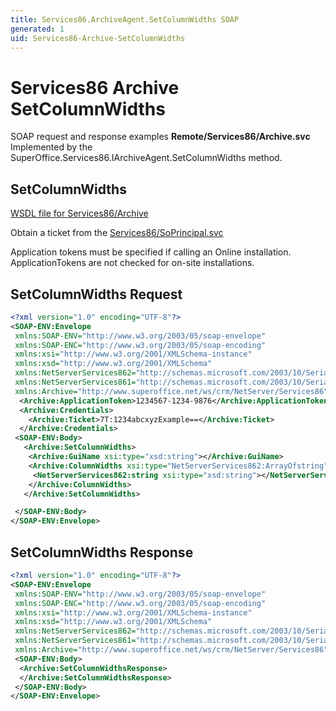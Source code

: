 ```yaml
---
title: Services86.ArchiveAgent.SetColumnWidths SOAP
generated: 1
uid: Services86-Archive-SetColumnWidths
---
```


# Services86 Archive SetColumnWidths

SOAP request and response examples **Remote/Services86/Archive.svc**
Implemented by the <see cref="M:SuperOffice.Services86.IArchiveAgent.SetColumnWidths">SuperOffice.Services86.IArchiveAgent.SetColumnWidths</see> method.

## SetColumnWidths

[WSDL file for Services86/Archive](../Services86-Archive.md)

Obtain a ticket from the [Services86/SoPrincipal.svc](../SoPrincipal/index.md)

Application tokens must be specified if calling an Online installation. ApplicationTokens are not checked for on-site installations.

## SetColumnWidths Request

```xml
<?xml version="1.0" encoding="UTF-8"?>
<SOAP-ENV:Envelope
 xmlns:SOAP-ENV="http://www.w3.org/2003/05/soap-envelope"
 xmlns:SOAP-ENC="http://www.w3.org/2003/05/soap-encoding"
 xmlns:xsi="http://www.w3.org/2001/XMLSchema-instance"
 xmlns:xsd="http://www.w3.org/2001/XMLSchema"
 xmlns:NetServerServices862="http://schemas.microsoft.com/2003/10/Serialization/Arrays"
 xmlns:NetServerServices861="http://schemas.microsoft.com/2003/10/Serialization/"
 xmlns:Archive="http://www.superoffice.net/ws/crm/NetServer/Services86">
  <Archive:ApplicationToken>1234567-1234-9876</Archive:ApplicationToken>
  <Archive:Credentials>
    <Archive:Ticket>7T:1234abcxyzExample==</Archive:Ticket>
  </Archive:Credentials>
 <SOAP-ENV:Body>
   <Archive:SetColumnWidths>
    <Archive:GuiName xsi:type="xsd:string"></Archive:GuiName>
    <Archive:ColumnWidths xsi:type="NetServerServices862:ArrayOfstring">
     <NetServerServices862:string xsi:type="xsd:string"></NetServerServices862:string>
    </Archive:ColumnWidths>
   </Archive:SetColumnWidths>

 </SOAP-ENV:Body>
</SOAP-ENV:Envelope>

```

## SetColumnWidths Response

```xml
<?xml version="1.0" encoding="UTF-8"?>
<SOAP-ENV:Envelope
 xmlns:SOAP-ENV="http://www.w3.org/2003/05/soap-envelope"
 xmlns:SOAP-ENC="http://www.w3.org/2003/05/soap-encoding"
 xmlns:xsi="http://www.w3.org/2001/XMLSchema-instance"
 xmlns:xsd="http://www.w3.org/2001/XMLSchema"
 xmlns:NetServerServices862="http://schemas.microsoft.com/2003/10/Serialization/Arrays"
 xmlns:NetServerServices861="http://schemas.microsoft.com/2003/10/Serialization/"
 xmlns:Archive="http://www.superoffice.net/ws/crm/NetServer/Services86">
 <SOAP-ENV:Body>
  <Archive:SetColumnWidthsResponse>
  </Archive:SetColumnWidthsResponse>
 </SOAP-ENV:Body>
</SOAP-ENV:Envelope>

```
